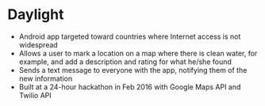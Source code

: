 # Daylight
* Android app targeted toward countries where Internet access is not widespread
* Allows a user to mark a location on a map where there is clean water, for example, and add a description and rating for what he/she found
* Sends a text message to everyone with the app, notifying them of the new information
* Built at a 24-hour hackathon in Feb 2016 with Google Maps API and Twilio API
